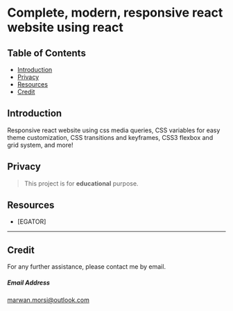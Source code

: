 # Complete, modern, responsive react website using react

## Table of Contents

- [Introduction](#introduction)
- [Privacy](#privacy)
- [Resources](#resources)
- [Credit](#credit)

## Introduction

Responsive react website using css media queries, CSS variables for easy theme customization, CSS transitions and keyframes, CSS3 flexbox and grid system, and more!

## Privacy

> This project is for **educational** purpose.

## Resources

- [EGATOR]

---

## Credit

For any further assistance, please contact me by email.

##### Email Address

<marwan.morsi@outlook.com>
